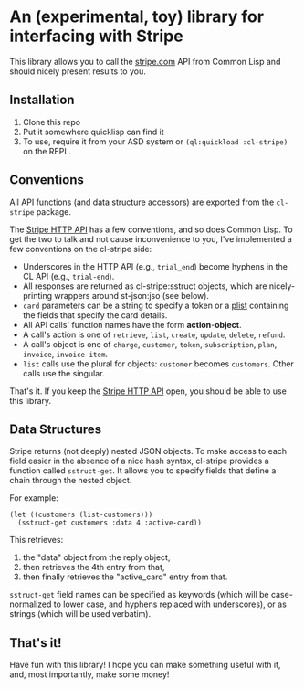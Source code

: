 # An (experimental, toy) library for interfacing with Stripe

This library allows you to call the [stripe.com](http://stripe.com)
API from Common Lisp and should nicely present results to you.

## Installation

1. Clone this repo
2. Put it somewhere quicklisp can find it
3. To use, require it from your ASD system or `(ql:quickload :cl-stripe)` on the REPL.

## Conventions

All API functions (and data structure accessors) are exported from the
`cl-stripe` package.

The [Stripe HTTP API](https://stripe.com/api/docs) has a few conventions, and so does Common Lisp. To
get the two to talk and not cause inconvenience to you, I've
implemented a few conventions on the cl-stripe side:

* Underscores in the HTTP API (e.g., `trial_end`) become hyphens in
  the CL API (e.g., `trial-end`).
* All responses are returned as cl-stripe:sstruct objects, which are
  nicely-printing wrappers around st-json:jso (see below).
* `card` parameters can be a string to specify a token or a
  [plist](http://www.lispworks.com/documentation/HyperSpec/Body/26_glo_p.htm#property_list)
  containing the fields that specify the card details.
* All API calls' function names have the form **action**-**object**. 
* A call's action is one of `retrieve`, `list`, `create`, `update`,
  `delete`, `refund`.
* A call's object is one of `charge`, `customer`, `token`,
  `subscription`, `plan`, `invoice`, `invoice-item`.
* `list` calls use the plural for objects: `customer` becomes
  `customers`. Other calls use the singular.

That's it. If you keep the
[Stripe HTTP API](https://stripe.com/api/docs) open, you should be
able to use this library.

## Data Structures

Stripe returns (not deeply) nested JSON objects. To make access to
each field easier in the absence of a nice hash syntax, cl-stripe
provides a function called `sstruct-get`. It allows you to specify
fields that define a chain through the nested object.

For example:

    (let ((customers (list-customers)))
      (sstruct-get customers :data 4 :active-card))
      
This retrieves:

1. the "data" object from the reply object,
2. then retrieves the 4th entry from that,
3. then finally retrieves the "active_card" entry from that.

`sstruct-get` field names can be specified as keywords (which will be
case-normalized to lower case, and hyphens replaced with underscores),
or as strings (which will be used verbatim).

## That's it!

Have fun with this library! I hope you can make something useful with
it, and, most importantly, make some money!
